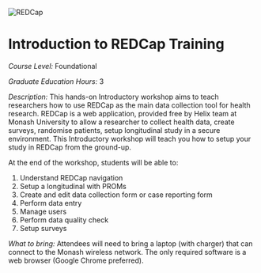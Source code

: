 ![REDCap](https://redcap.cdms.org.au/redcap_v8.10.15/Resources/images/redcap-logo-large.png "REDCap")
# Introduction to REDCap Training

*Course Level:* Foundational

*Graduate Education Hours:* 3

*Description:*
This hands-on Introductory workshop aims to teach researchers how to use REDCap as the main data collection tool for health research. REDCap is a web application, provided free by Helix team at Monash University to allow a researcher to collect health data, create surveys, randomise patients, setup longitudinal study in a secure environment. This Introductory workshop will teach you how to setup your study in REDCap from the ground-up.

At the end of the workshop, students will be able to:
1. Understand REDCap navigation
2. Setup a longitudinal with PROMs
3. Create and edit data collection form or case reporting form
4. Perform data entry
5. Manage users
6. Perform data quality check
7. Setup surveys

*What to bring:* Attendees will need to bring a laptop (with charger) that can connect to the Monash wireless network. The only required software is a web browser (Google Chrome preferred).
